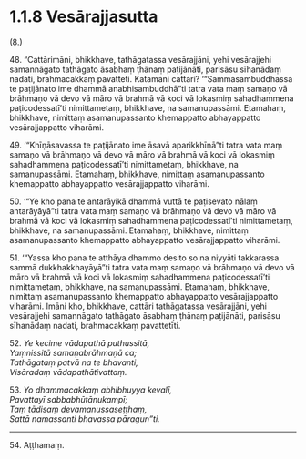 # 1.1.8 Vesārajjasutta

(8.)

48\. “Cattārimāni, bhikkhave, tathāgatassa vesārajjāni, yehi vesārajjehi samannāgato tathāgato āsabhaṃ ṭhānaṃ paṭijānāti, parisāsu sīhanādaṃ nadati, brahmacakkaṃ pavatteti. Katamāni cattāri? ‘“Sammāsambuddhassa te paṭijānato ime dhammā anabhisambuddhā”ti tatra vata maṃ samaṇo vā brāhmaṇo vā devo vā māro vā brahmā vā koci vā lokasmiṃ sahadhammena paṭicodessatī’ti nimittametaṃ, bhikkhave, na samanupassāmi. Etamahaṃ, bhikkhave, nimittaṃ asamanupassanto khemappatto abhayappatto vesārajjappatto viharāmi.

49\. ‘“Khīṇāsavassa te paṭijānato ime āsavā aparikkhīṇā”ti tatra vata maṃ samaṇo vā brāhmaṇo vā devo vā māro vā brahmā vā koci vā lokasmiṃ sahadhammena paṭicodessatī’ti nimittametaṃ, bhikkhave, na samanupassāmi. Etamahaṃ, bhikkhave, nimittaṃ asamanupassanto khemappatto abhayappatto vesārajjappatto viharāmi.

50\. ‘“Ye kho pana te antarāyikā dhammā vuttā te paṭisevato nālaṃ antarāyāyā”ti tatra vata maṃ samaṇo vā brāhmaṇo vā devo vā māro vā brahmā vā koci vā lokasmiṃ sahadhammena paṭicodessatī’ti nimittametaṃ, bhikkhave, na samanupassāmi. Etamahaṃ, bhikkhave, nimittaṃ asamanupassanto khemappatto abhayappatto vesārajjappatto viharāmi.

51\. ‘“Yassa kho pana te atthāya dhammo desito so na niyyāti takkarassa sammā dukkhakkhayāyā”ti tatra vata maṃ samaṇo vā brāhmaṇo vā devo vā māro vā brahmā vā koci vā lokasmiṃ sahadhammena paṭicodessatī’ti nimittametaṃ, bhikkhave, na samanupassāmi. Etamahaṃ, bhikkhave, nimittaṃ asamanupassanto khemappatto abhayappatto vesārajjappatto viharāmi. Imāni kho, bhikkhave, cattāri tathāgatassa vesārajjāni, yehi vesārajjehi samannāgato tathāgato āsabhaṃ ṭhānaṃ paṭijānāti, parisāsu sīhanādaṃ nadati, brahmacakkaṃ pavattetīti.

52\. _Ye kecime vādapathā puthussitā,_  
_Yaṃnissitā samaṇabrāhmaṇā ca;_  
_Tathāgataṃ patvā na te bhavanti,_  
_Visāradaṃ vādapathātivattaṃ._  

53\. _Yo dhammacakkaṃ abhibhuyya kevalī,_  
_Pavattayī sabbabhūtānukampī;_  
_Taṃ tādisaṃ devamanussaseṭṭhaṃ,_  
_Sattā namassanti bhavassa pāragun”ti._  

---

54\. Aṭṭhamaṃ.
